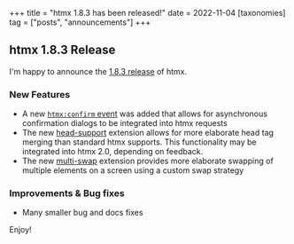 +++
title = "htmx 1.8.3 has been released!"
date = 2022-11-04
[taxonomies]
tag = ["posts", "announcements"]
+++

## htmx 1.8.3 Release

I'm happy to announce the [1.8.3 release](https://unpkg.com/browse/htmx.org@1.8.3/) of htmx.

### New Features

* A new [`htmx:confirm` event](@/events.md#htmx:confirm) was added that allows for asynchronous confirmation dialogs to
  be integrated into htmx requests
* The new [head-support](https://github.com/bigskysoftware/htmx-extensions/blob/main/src/head-support/README.md) extension allows for more elaborate head tag merging than standard htmx
  supports.  This functionality may be integrated into htmx 2.0, depending on feedback.
* The new [multi-swap](https://github.com/bigskysoftware/htmx-extensions/blob/main/src/multi-swap/README.md) extension provides more elaborate swapping of multiple elements on a screen using
  a custom swap strategy

### Improvements & Bug fixes

* Many smaller bug and docs fixes

Enjoy!
